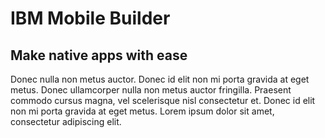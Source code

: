 # IBM Mobile  Builder
## Make native apps with ease

Donec nulla non metus auctor. Donec id elit non mi porta gravida at eget metus. Donec ullamcorper nulla non metus auctor fringilla. Praesent commodo cursus magna, vel scelerisque nisl consectetur et. Donec id elit non mi porta gravida at eget metus. Lorem ipsum dolor sit amet, consectetur adipiscing elit.
